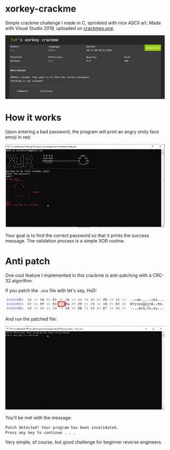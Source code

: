 # xorkey-crackme
Simple crackme challenge I made in C, sprinkled with nice ASCII art. Made with Visual Studio 2019, uploaded on [crackmes.one](https://crackmes.one/crackme/67839eb34d850ac5f7dc50bd).

![crackmes.one post](crackmesone-post.png)

# How it works

Upon entering a bad password, the program will print an angry smily face emoji in red:

![program example](overview.png)

Your goal is to find the correct password so that it prints the success message. The validation process is a simple XOR routine.

# Anti patch

One cool feature I implemented in this crackme is anti-patching with a CRC-32 algorithm.

If you patch the `.exe` file with let's say, HxD:

![patching with HxD](patch.png)

And run the patched file:

![running the patched file](invalidation.png)

You'll be met with the message: 

```
Patch detected! Your program has been invalidated.
Press any key to continue . . .
```

Very simple, of course, but good challenge for beginner reverse engineers.



